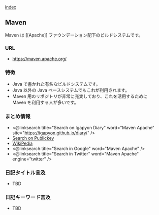 [index](https://igapyon.github.io/diary/keyword/index.html) 

## Maven

Maven は [[Apache]] ファウンデーション配下のビルドシステムです。

### URL

* https://maven.apache.org/

### 特徴

* Java で書かれた有名なビルドシステムです。
* Java 以外の Java ベースシステムでもこれが利用されます。
* Maven 用のリポジトリが非常に充実しており、これを活用するために Maven を利用する人が多いです。

### まとめ情報

* <@linksearch title="Search on Igapyon Diary" word="Maven Apache" site="https://igapyon.github.io/diary/" />
* [Search on Publickey](https://www.google.co.jp/#q=site:http:%2F%2Fwww.publickey1.jp%2F+Maven%20Apache&pws=0)
* [WikiPedia](https://ja.wikipedia.org/wiki/Apache_Maven)
* <@linksearch title="Search in Google" word="Maven Apache" />
* <@linksearch title="Search in Twitter" word="Maven Apache" engine="twitter" />

### 日記タイトル言及

* TBD

### 日記キーワード言及

* TBD
